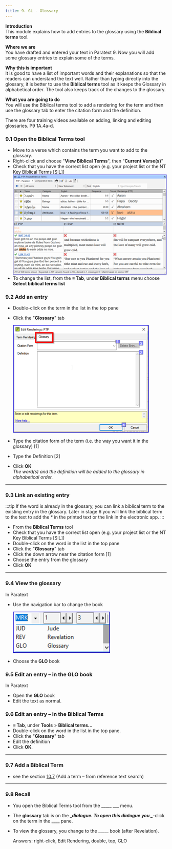```yaml
---
title: 9. GL - Glossary
---
```

**Introduction**  
This module explains how to add entries to the glossary using the **Biblical terms** tool.

**Where we are**  
You have drafted and entered your text in Paratext 9. Now you will add some glossary entries to explain some of the terms.

**Why this is important**  
It is good to have a list of important words and their explanations so that the readers can understand the text well. Rather than typing directly into the glossary, it is better to use the **Biblical terms** tool as it keeps the Glossary in alphabetical order. The tool also keeps track of the changes to the glossary.

**What you are going to do**  
You will use the Biblical terms tool to add a rendering for the term and then use the glossary tab to enter the citation form and the definition.

There are four training videos available on adding, linking and editing glossaries. P9 1A.4a-d.

### 9.1 Open the Biblical Terms tool
-  Move to a verse which contains the term you want to add to the glossary.
-  Right-click and choose "**View Biblical Terms**", then "**Current Verse(s)**"
-  Check that you have the correct list open (e.g. your project list or the NT Key Biblical Terms [SIL])
  ![](../media/2b01905ef3b07447852ee02967bd29ef.png)
-  To change the list, from the **≡ Tab**, under **Biblical terms** menu choose **Select biblical terms list**


### 9.2 Add an entry
-  Double-click on the term in the list in the top pane
-  Click the "**Glossary**" tab

    ![](../media/a72d1e5b782c3521acd208d3ad948806.png)

-  Type the citation form of the term (i.e. the way you want it in the glossary) [1]
-  Type the Definition [2]
-  Click **OK**  
    *The word(s) and the definition will be added to the glossary in alphabetical order.*


----

### 9.3 Link an existing entry
:::tip
If the word is already in the glossary, you can link a biblical term to the existing entry in the glossary. Later in stage 6 you will link the biblical term to the text to add the \* in the printed text or the link in the electronic app.
:::

-  From the **Biblical Terms** tool
-  Check that you have the correct list open (e.g. your project list or the NT Key Biblical Terms [SIL])
-  Double-click on the word in the list in the top pane
-  Click the "**Glossary**" tab
-  Click the down arrow near the citation form [1]
-  Choose the entry from the glossary
-  Click **OK**


----

### 9.4 View the glossary
In Paratext

-  Use the navigation bar to change the book

    ![](../media/1ff8980dd966e0b6d022ab9831c08cae.png)

-  Choose the **GLO** book



### 9.5 Edit an entry – in the GLO book
In Paratext

-  Open the **GLO** book
-  Edit the text as normal.


### 9.6 Edit an entry – in the Biblical Terms
-  **≡ Tab**, under **Tools** \> **Biblical terms...**
-  Double-click on the word in the list in the top pane.
-  Click the "**Glossary**" tab
-  Edit the definition
-  Click **OK**.


----

### 9.7 Add a Biblical Term
-  see the section [10.7](10.BT.md#107Add) (Add a term – from reference text search)




----
### 9.8 Recall
-  You open the Biblical Terms tool from the \_____  \___ menu.
-  The **glossary** tab is on the \____**dialogue**. To open this dialogue you \____-click on the term in the \____ pane.
-  To view the glossary, you change to the \____\_ book (after Revelation).

    Answers: right-click, Edit Rendering, double, top, GLO

